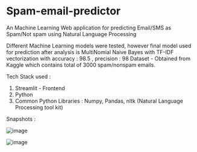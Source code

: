 # Spam-email-predictor
An Machine Learning Web application for predicting Email/SMS as Spam/Not spam using Natural Language Processing

Different Machine Learning models were tested, however final model used for prediction after analysis is MultiNomial Naive Bayes with TF-IDF vectorization with accuracy : 98.5 , precision : 98
Dataset - Obtained from Kaggle which contains total of 3000 spam/nonspam emails.

Tech Stack used : 
1. Streamlit - Frontend
2. Python
3. Common Python Libraries : Numpy, Pandas, nltk (Natural Language Processing tool kit)


Snapshots : 

![image](https://github.com/user-attachments/assets/d98ba981-9b0e-43e3-b61e-96669c4cef0c)



![image](https://github.com/user-attachments/assets/ad416233-c4dc-4953-862a-5e8c0628224e)
